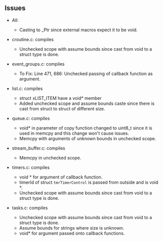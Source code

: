 ## Issues

- All:
	- Casting to _Ptr<void> since external macros expect it to be void.

- croutine.c: compiles
	- Unchecked scope with assume bounds since cast from void to a struct type is done.

- event_groups.c: compiles
	- To Fix: Line 471, 686: Unchecked passing of callback function as argument.

- list.c: compiles
	- struct xLIST_ITEM have a void* member
	- Added unchecked scope and assume bounds caste since there is cast from struct to struct of different size.

- queue.c: compiles
	- void* in parameter of copy function changed to uint8_t since it is used in memcpy and this change won't cause issues.
	- Memcpy with arguments of unknown bounds in unchecked scope.

- stream_buffer.c: compiles
	- Memcpy in unchecked scope.

- timers.c: compiles
	- void * for argument of callback function. 
	- timerId of struct `tmrTimerControl` is passed from outside and is void *.
	- Unchecked scope with assume bounds since cast from void to a struct type is done.

- tasks.c: compiles
	- Unchecked scope with assume bounds since cast from void to a struct type is done.
	- Assume bounds for strings where size is unknown.
	- void* for argument passed onto callback functions.

